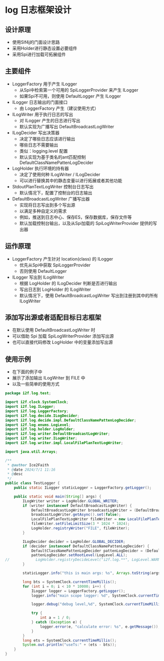 # log 日志框架设计

## 设计原理

- 使用Slf4j的门面设计思路
- 采用Holder进行静态设置必要组件
- 采用Spi进行加载可拓展组件

## 主要组件

- LoggerFactory 用于产生 ILogger
    - 从Spi中检索第一个可用的 SpiLoggerProvider 来产生 ILogger
    - 如果Spi不可用，则使用 DefaultLogger 产生 ILogger
- ILogger 日志输出的门面接口
    - 由 LoggerFactory 产生（建议使用方式）
- ILogWriter 用于执行日志的写出
    - 对 ILogger 产生的日志进行写出
    - 默认实现为广播写出 DefaultBroadcastLogWriter
- ILogDecider 写出决策器
    - 决定了哪些日志应该进行输出
    - 哪些日志不需要输出
    - 类似：logging.level 配置
    - 默认实现为基于类名的ant匹配控制 DefaultClassNamePattenLogDecider
- LogHolder 执行环境的持有器
    - 决定了使用何种 ILogWriter / ILogDecider
    - 可以进行替换其中的静态变量以进行拓展或者其他功能
- StdoutPlanTextLogWriter 控制台日志写出
    - 默认情况下，配置了控制台的日志输出
- DefaultBroadcastLogWriter 广播写出器
    - 实现将日志写出到多个写出源
    - 以满足多种自定义的需求
    - 例如，推送到日志中心、保存ES，保存数据库，保存文件等
    - 默认加载控制台输出，以及从Spi加载的 SpiLogWriterProvider 提供的写出器

## 运作原理

- LoggerFactory 产生针对 location(class) 的 ILogger
    - 优先从Spi中获取 SpiLoggerProvider
    - 否则使用 DefaultLogger
- ILogger 写出到 ILogWriter
    - 根据 LogHolder 的 ILogDecider 判断是否进行输出
    - 写出日志到 LogHolder 的 ILogWriter
    - 默认情况下，使用 DefaultBroadcastLogWriter 写出到注册到其中的所有 ILogWriter

## 添加写出源或者适配目标日志框架

- 在默认使用 DefaultBroadcastLogWriter 时
- 可以借助 Spi 加载 SpiLogWriterProvider 添加写出源
- 也可以直接代码修改 LogHolder 中的变量添加写出源

## 使用示例

- 在下面的例子中
- 展示了添加输出 ILogWriter 到 FILE 中
- 以及一些简单的使用方式

```java
package i2f.log.test;

import i2f.clock.SystemClock;
import i2f.log.ILogger;
import i2f.log.LoggerFactory;
import i2f.log.decide.ILogDecider;
import i2f.log.decide.impl.DefaultClassNamePattenLogDecider;
import i2f.log.enums.LogLevel;
import i2f.log.holder.LogHolder;
import i2f.log.writer.DefaultBroadcastLogWriter;
import i2f.log.writer.ILogWriter;
import i2f.log.writer.impl.LocalFilePlanTextLogWriter;

import java.util.Arrays;

/**
 * @author Ice2Faith
 * @date 2024/7/1 11:16
 * @desc
 */
public class TestLogger {
    public static ILogger staticLogger = LoggerFactory.getLogger();

    public static void main(String[] args) {
        ILogWriter writer = LogHolder.GLOBAL_WRITER;
        if (writer instanceof DefaultBroadcastLogWriter) {
            DefaultBroadcastLogWriter broadcastLogWriter = (DefaultBroadcastLogWriter) writer;
            broadcastLogWriter.getAsync().set(false);
            LocalFilePlanTextLogWriter fileWriter = new LocalFilePlanTextLogWriter();
            fileWriter.setFileLimitSize(3 * 1024 * 1024);
            LogHolder.registryWriter("FILE", fileWriter);
        }

        ILogDecider decider = LogHolder.GLOBAL_DECIDER;
        if (decider instanceof DefaultClassNamePattenLogDecider) {
            DefaultClassNamePattenLogDecider pattenLogDecider = (DefaultClassNamePattenLogDecider) decider;
            pattenLogDecider.setRootLevel(LogLevel.ALL);
//            LogHolder.registryDecideLevel("i2f.log.**", LogLevel.WARN);
        }

        staticLogger.info("this is main args: %s", Arrays.toString(args));

        long bts = SystemClock.currentTimeMillis();
        for (int i = 0; i < 10 * 10000; i++) {
            ILogger logger = LoggerFactory.getLogger();
            logger.info("main scope logger: %d", SystemClock.currentTimeMillis());

            logger.debug("debug level,%d", SystemClock.currentTimeMillis());

            try {
                int a = 1 / 0;
            } catch (Exception e) {
                logger.error(e, "calculate error: %s", e.getMessage());
            }
        }
        long ets = SystemClock.currentTimeMillis();
        System.out.println("useTs:" + (ets - bts));
    }
}

```
